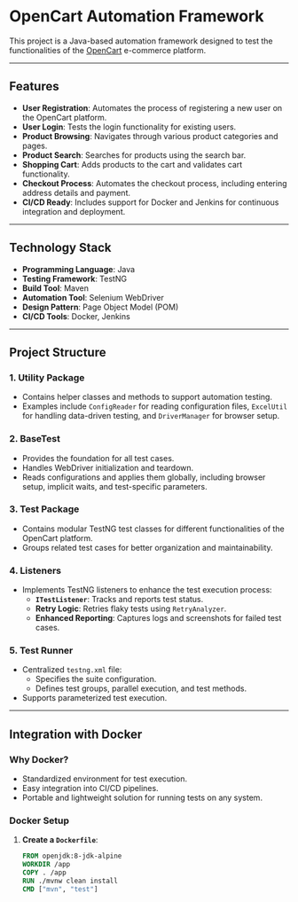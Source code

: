 # OpenCart Automation Framework

This project is a Java-based automation framework designed to test the functionalities of the [OpenCart](https://www.opencart.com/) e-commerce platform.

---

## Features

- **User Registration**: Automates the process of registering a new user on the OpenCart platform.
- **User Login**: Tests the login functionality for existing users.
- **Product Browsing**: Navigates through various product categories and pages.
- **Product Search**: Searches for products using the search bar.
- **Shopping Cart**: Adds products to the cart and validates cart functionality.
- **Checkout Process**: Automates the checkout process, including entering address details and payment.
- **CI/CD Ready**: Includes support for Docker and Jenkins for continuous integration and deployment.

---

## Technology Stack

- **Programming Language**: Java
- **Testing Framework**: TestNG
- **Build Tool**: Maven
- **Automation Tool**: Selenium WebDriver
- **Design Pattern**: Page Object Model (POM)
- **CI/CD Tools**: Docker, Jenkins

---

## Project Structure

### 1. **Utility Package**
   - Contains helper classes and methods to support automation testing.
   - Examples include `ConfigReader` for reading configuration files, `ExcelUtil` for handling data-driven testing, and `DriverManager` for browser setup.

### 2. **BaseTest**
   - Provides the foundation for all test cases.
   - Handles WebDriver initialization and teardown.
   - Reads configurations and applies them globally, including browser setup, implicit waits, and test-specific parameters.

### 3. **Test Package**
   - Contains modular TestNG test classes for different functionalities of the OpenCart platform.
   - Groups related test cases for better organization and maintainability.

### 4. **Listeners**
   - Implements TestNG listeners to enhance the test execution process:
     - **`ITestListener`**: Tracks and reports test status.
     - **Retry Logic**: Retries flaky tests using `RetryAnalyzer`.
     - **Enhanced Reporting**: Captures logs and screenshots for failed test cases.

### 5. **Test Runner**
   - Centralized `testng.xml` file:
     - Specifies the suite configuration.
     - Defines test groups, parallel execution, and test methods.
   - Supports parameterized test execution.

---

## Integration with Docker

### Why Docker?
- Standardized environment for test execution.
- Easy integration into CI/CD pipelines.
- Portable and lightweight solution for running tests on any system.

### Docker Setup
1. **Create a `Dockerfile`**:
   ```dockerfile
   FROM openjdk:8-jdk-alpine
   WORKDIR /app
   COPY . /app
   RUN ./mvnw clean install
   CMD ["mvn", "test"]
   
